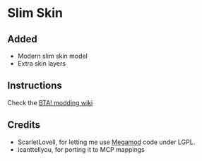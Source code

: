 # Slim Skin

## Added

* Modern slim skin model
* Extra skin layers

## Instructions

Check the [BTA! modding wiki](https://github.com/Amb0s/bta-modding-documentation/wiki)

## Credits

* ScarletLovell, for letting me use [Megamod](https://github.com/OldHaven-Network/MegaMod-Mixins) code under LGPL.
* icanttellyou, for porting it to MCP mappings
